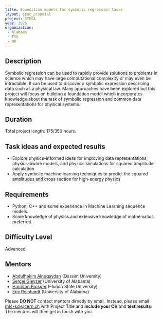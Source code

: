 ```yaml
---
title: Foundation models for symbolic regression tasks
layout: gsoc_proposal
project: SYMBA
year: 2025
organization:
 - Alabama
 - FSU
 - QU
---
```



## Description
Symbolic regression can be used to rapidly provide solutions to problems in science which may have large computational complexity or may even be intractable. It can be used to discover a symbolic expression describing data such as a physical law. Many approaches have been explored but this project will focus on building a foundation model which incorporates knowledge about the task of symbolic regression and common data representations for physical systems.


## Duration


Total project length: 175/350 hours.


## Task ideas and expected results
  * Explore physics-informed ideas for improving data representations, physics-aware models, and physics simulations for squared amplitude calculation
  * Apply symbolic machine learning techniques to predict the squared amplitudes and cross section for high-energy physics 
   
## Requirements 
  * Python, C++ and some experience in Machine Learning sequence models.
  * Some knowledge of physics and extensive knowledge of mathematics preferred.


<!-- ## Test
Please use this [link](https://docs.google.com/document/d/1eMtRPR-nH2NyituMBIDAZdmcCkZF2TyUFQp6zg-z5pA/edit) to access the test for this project. -->


## Difficulty Level 
Advanced


## Mentors
  * [Abdulhakim Alnuqaydan](mailto:ml4-sci@cern.ch) (Qassim University)
  * [Sergei Gleyzer](mailto:ml4-sci@cern.ch) (University of Alabama)
  * [Harrison Prosper](mailto:ml4-sci@cern.ch) (Florida State University)
  * [Eric Reinhardt](mailto:ml4-sci@cern.ch) (University of Alabama)


Please **DO NOT** contact mentors directly by email. Instead, please email [ml4-sci@cern.ch](mailto:ml4-sci@cern.ch) with Project Title and **include your CV** and **test results**. The mentors will then get in touch with you.
